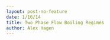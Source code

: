 ```yaml
---
layout: post-no-feature
date: 1/16/14
title: Two Phase Flow Boiling Regimes
author: Alex Hagen
---
```




